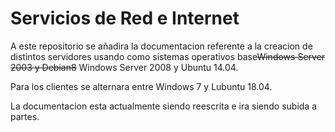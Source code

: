 # Servicios de Red e Internet
A este repositorio se añadira la documentacion referente a la creacion de distintos servidores usando como sistemas operativos base<strike>Windows Server 2003 y Debian8</strike> Windows Server 2008 y Ubuntu 14.04.

Para los clientes se alternara entre Windows 7 y Lubuntu 18.04.

La documentacion esta actualmente siendo reescrita e ira siendo subida a partes.
